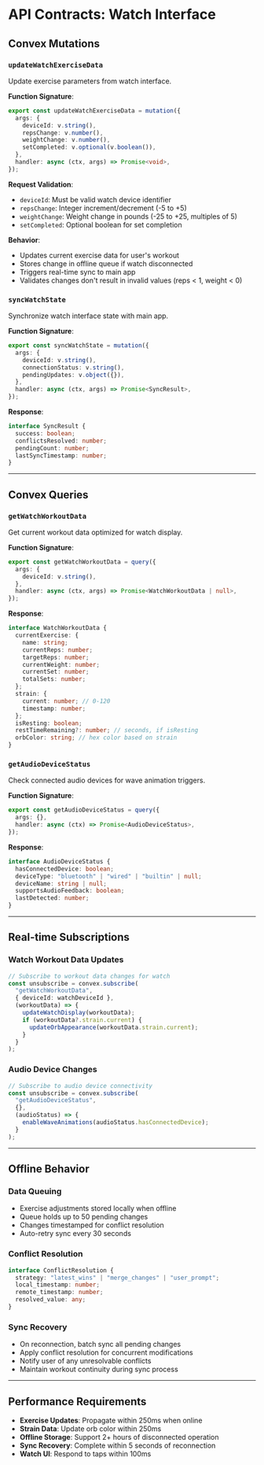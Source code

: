 # API Contracts: Watch Interface

## Convex Mutations

### `updateWatchExerciseData`

Update exercise parameters from watch interface.

**Function Signature**:

```typescript
export const updateWatchExerciseData = mutation({
  args: {
    deviceId: v.string(),
    repsChange: v.number(),
    weightChange: v.number(),
    setCompleted: v.optional(v.boolean()),
  },
  handler: async (ctx, args) => Promise<void>,
});
```

**Request Validation**:

- `deviceId`: Must be valid watch device identifier
- `repsChange`: Integer increment/decrement (-5 to +5)
- `weightChange`: Weight change in pounds (-25 to +25, multiples of 5)
- `setCompleted`: Optional boolean for set completion

**Behavior**:

- Updates current exercise data for user's workout
- Stores change in offline queue if watch disconnected
- Triggers real-time sync to main app
- Validates changes don't result in invalid values (reps < 1, weight < 0)

### `syncWatchState`

Synchronize watch interface state with main app.

**Function Signature**:

```typescript
export const syncWatchState = mutation({
  args: {
    deviceId: v.string(),
    connectionStatus: v.string(),
    pendingUpdates: v.object({}),
  },
  handler: async (ctx, args) => Promise<SyncResult>,
});
```

**Response**:

```typescript
interface SyncResult {
  success: boolean;
  conflictsResolved: number;
  pendingCount: number;
  lastSyncTimestamp: number;
}
```

---

## Convex Queries

### `getWatchWorkoutData`

Get current workout data optimized for watch display.

**Function Signature**:

```typescript
export const getWatchWorkoutData = query({
  args: {
    deviceId: v.string(),
  },
  handler: async (ctx, args) => Promise<WatchWorkoutData | null>,
});
```

**Response**:

```typescript
interface WatchWorkoutData {
  currentExercise: {
    name: string;
    currentReps: number;
    targetReps: number;
    currentWeight: number;
    currentSet: number;
    totalSets: number;
  };
  strain: {
    current: number; // 0-120
    timestamp: number;
  };
  isResting: boolean;
  restTimeRemaining?: number; // seconds, if isResting
  orbColor: string; // hex color based on strain
}
```

### `getAudioDeviceStatus`

Check connected audio devices for wave animation triggers.

**Function Signature**:

```typescript
export const getAudioDeviceStatus = query({
  args: {},
  handler: async (ctx) => Promise<AudioDeviceStatus>,
});
```

**Response**:

```typescript
interface AudioDeviceStatus {
  hasConnectedDevice: boolean;
  deviceType: "bluetooth" | "wired" | "builtin" | null;
  deviceName: string | null;
  supportsAudioFeedback: boolean;
  lastDetected: number;
}
```

---

## Real-time Subscriptions

### Watch Workout Data Updates

```typescript
// Subscribe to workout data changes for watch
const unsubscribe = convex.subscribe(
  "getWatchWorkoutData",
  { deviceId: watchDeviceId },
  (workoutData) => {
    updateWatchDisplay(workoutData);
    if (workoutData?.strain.current) {
      updateOrbAppearance(workoutData.strain.current);
    }
  }
);
```

### Audio Device Changes

```typescript
// Subscribe to audio device connectivity
const unsubscribe = convex.subscribe(
  "getAudioDeviceStatus",
  {},
  (audioStatus) => {
    enableWaveAnimations(audioStatus.hasConnectedDevice);
  }
);
```

---

## Offline Behavior

### Data Queuing

- Exercise adjustments stored locally when offline
- Queue holds up to 50 pending changes
- Changes timestamped for conflict resolution
- Auto-retry sync every 30 seconds

### Conflict Resolution

```typescript
interface ConflictResolution {
  strategy: "latest_wins" | "merge_changes" | "user_prompt";
  local_timestamp: number;
  remote_timestamp: number;
  resolved_value: any;
}
```

### Sync Recovery

- On reconnection, batch sync all pending changes
- Apply conflict resolution for concurrent modifications
- Notify user of any unresolvable conflicts
- Maintain workout continuity during sync process

---

## Performance Requirements

- **Exercise Updates**: Propagate within 250ms when online
- **Strain Data**: Update orb color within 250ms
- **Offline Storage**: Support 2+ hours of disconnected operation
- **Sync Recovery**: Complete within 5 seconds of reconnection
- **Watch UI**: Respond to taps within 100ms
